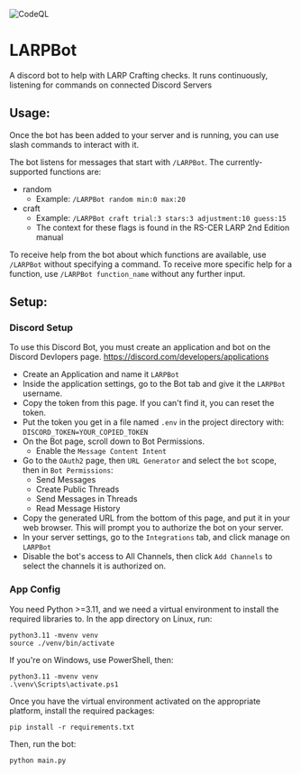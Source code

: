 ![CodeQL](https://github.com/Vulp-OS/LARPBot/actions/workflows/github-code-scanning/codeql/badge.svg)

# LARPBot

A discord bot to help with LARP Crafting checks.
It runs continuously, listening for commands on connected Discord Servers

## Usage:
Once the bot has been added to your server and is running, you can use slash commands to interact with it.

The bot listens for messages that start with `/LARPBot`. The currently-supported functions are:
* random
  * Example: `/LARPBot random min:0 max:20`
* craft
  * Example: `/LARPBot craft trial:3 stars:3 adjustment:10 guess:15`
  * The context for these flags is found in the RS-CER LARP 2nd Edition manual

To receive help from the bot about which functions are available, use `/LARPBot` without specifying a command. To receive more specific help for a function, use `/LARPBot function_name` without any further input. 

## Setup:

### Discord Setup
To use this Discord Bot, you must create an application and bot on the Discord Devlopers page.
https://discord.com/developers/applications

* Create an Application and name it `LARPBot`
* Inside the application settings, go to the Bot tab and give it the `LARPBot` username.
* Copy the token from this page. If you can't find it, you can reset the token.
* Put the token you get in a file named `.env` in the project directory with: `DISCORD_TOKEN=YOUR_COPIED_TOKEN`
* On the Bot page, scroll down to Bot Permissions.
  * Enable the `Message Content Intent`
* Go to the `OAuth2` page, then `URL Generator` and select the `bot` scope, then in `Bot Permissions`:
  * Send Messages
  * Create Public Threads
  * Send Messages in Threads
  * Read Message History
* Copy the generated URL from the bottom of this page, and put it in your web browser. This will prompt you to authorize the bot on your server.
* In your server settings, go to the `Integrations` tab, and click manage on `LARPBot`
* Disable the bot's access to All Channels, then click `Add Channels` to select the channels it is authorized on.

### App Config
You need Python >=3.11, and we need a virtual environment to install the required libraries to.
In the app directory on Linux, run:
```
python3.11 -mvenv venv
source ./venv/bin/activate
```

If you're on Windows, use PowerShell, then:
```
python3.11 -mvenv venv
.\venv\Scripts\activate.ps1
```

Once you have the virtual environment activated on the appropriate platform, install the required packages:
```
pip install -r requirements.txt
```

Then, run the bot:
```
python main.py
```
